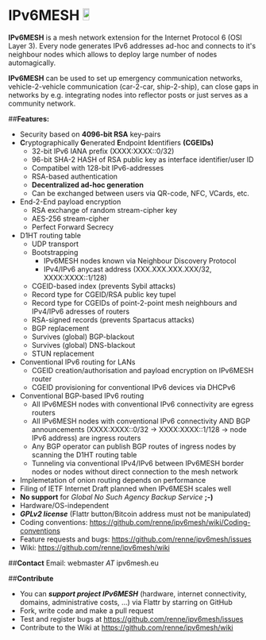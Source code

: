 IPv6MESH <a href="https://flattr.com/submit/auto?user_id=renne&url=http://ipv6mesh.eu&title=IPv6MESH&language=C99&tags=github&category=software"><img src="http://api.flattr.com/button/flattr-badge-large.png" height="24em" width="16%"/></a>
========

**IPv6MESH** is a mesh network extension for the Internet Protocol 6 (OSI Layer 3). Every node generates IPv6 addresses ad-hoc and connects to it's neighbour nodes which allows to deploy large number of nodes automagically.

**IPv6MESH** can be used to set up emergency communication networks, vehicle-2-vehicle communication (car-2-car, ship-2-ship), can close gaps in networks by e.g. integrating nodes into reflector posts or just serves as a community network.


##**Features:**
* Security based on **4096-bit RSA** key-pairs
* **C**ryptographically **G**enerated **E**ndpoint **I**dentifiers **(CGEIDs)**
  * 32-bit IPv6 IANA prefix (XXXX:XXXX::0/32)
  * 96-bit SHA-2 HASH of RSA public key as interface identifier/user ID
  * Compatibel with 128-bit IPv6-addresses
  * RSA-based authentication
  * **Decentralized ad-hoc generation**
  * Can be exchanged between users via QR-code, NFC, VCards, etc.
* End-2-End payload encryption
  * RSA exchange of random stream-cipher key
  * AES-256 stream-cipher
  * Perfect Forward Secrecy
* D1HT routing table
  * UDP transport
  * Bootstrapping
    * IPv6MESH nodes known via Neighbour Discovery Protocol
    * IPv4/IPv6 anycast address (XXX.XXX.XXX.XXX/32, XXXX:XXXX::1/128)
  * CGEID-based index (prevents Sybil attacks)
  * Record type for CGEID/RSA public key tupel
  * Record type for CGEIDs of point-2-point mesh neighbours and IPv4/IPv6 adresses of routers
  * RSA-signed records (prevents Spartacus attacks)
  * BGP replacement
  * Survives (global) BGP-blackout
  * Survives (global) DNS-blackout
  * STUN replacement
* Conventional IPv6 routing for LANs
  * CGEID creation/authorisation and payload encryption on IPv6MESH router
  * CGEID provisioning for conventional IPv6 devices via DHCPv6
* Conventional BGP-based IPv6 routing
  * All IPv6MESH nodes with conventional IPv6 connectivity are egress routers
  * All IPv6MESH nodes with conventional IPv6 connectivity AND BGP announcements (XXXX:XXXX::0/32 -> XXXX:XXXX::1/128 -> node IPv6 address) are ingress routers
  * Any BGP operator can publish BGP routes of ingress nodes by scanning the D1HT routing table
  * Tunneling via conventional IPv4/IPv6 between IPv6MESH border nodes or nodes without direct connection to the mesh network
* Implemetation of onion routing depends on performance
* Filing of IETF Internet Draft planned when IPv6MESH scales well
* **No support** for *Global No Such Agency Backup Service* **;-)** 
* Hardware/OS-independent
* ***GPLv2 license*** (Flattr button/Bitcoin address must not be manipulated)
* Coding conventions: https://github.com/renne/ipv6mesh/wiki/Coding-conventions
* Feature requests and bugs: https://github.com/renne/ipv6mesh/issues
* Wiki: https://github.com/renne/ipv6mesh/wiki

##**Contact**
Email: webmaster *AT* ipv6mesh.eu

##**Contribute**
* You can ***support project IPv6MESH*** (hardware, internet connectivity, domains, administrative costs, ...) via Flattr by starring on GitHub
* Fork, write code and make a pull request
* Test and register bugs at https://github.com/renne/ipv6mesh/issues
* Contribute to the Wiki at https://github.com/renne/ipv6mesh/wiki
